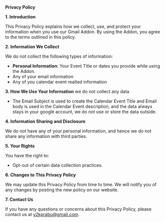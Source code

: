 **Privacy Policy**

**1. Introduction**

This Privacy Policy explains how we collect, use, and protect your information when you use our Gmail Addon. By using the Addon, you agree to the terms outlined in this policy.

**2. Information We Collect**

We do not collect the following types of information:
- **Personal Information**: Your Event Title or dates  you provide while using the Addon.
- Any of your email information
- Any of you calendar event realted information
  
**3. How We Use Your Information**
we do not collect any data
- The Email Subject is used to create the Calendar Event Title and Email body is used in the Calendar Event description, and the data always stays in your google account, we do not use or store the data outside.
  
**4. Information Sharing and Disclosure**

We do not have any of your personal information, and hence we do not share any information with third parties.

**5. Your Rights**

You have the right to:
- Opt-out of certain data collection practices.

**6. Changes to This Privacy Policy**

We may update this Privacy Policy from time to time. We will notify you of any changes by posting the new policy on our website.

**7. Contact Us**

If you have any questions or concerns about this Privacy Policy, please contact us at y2kprabu@gmail.com.
